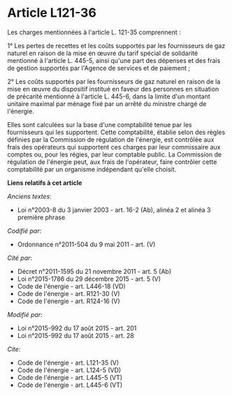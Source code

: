 # Article L121-36

Les charges mentionnées à l'article L. 121-35 comprennent : 

1° Les pertes de recettes et les coûts supportés par les fournisseurs de gaz naturel en raison de la mise en œuvre du tarif
spécial de solidarité mentionné à l'article L. 445-5, ainsi qu'une part des dépenses et des frais de gestion supportés par
l'Agence de services et de paiement ; 

2° Les coûts supportés par les fournisseurs de gaz naturel en raison de la mise en œuvre du dispositif institué en faveur des
personnes en situation de précarité mentionné à l'article L. 445-6, dans la limite d'un montant unitaire maximal par ménage
fixé par un arrêté du ministre chargé de l'énergie. 

Elles sont calculées sur la base d'une comptabilité tenue par les fournisseurs qui les supportent. Cette comptabilité,
établie selon des règles définies par la Commission de régulation de l'énergie, est contrôlée aux frais des opérateurs qui
supportent ces charges par leur commissaire aux comptes ou, pour les régies, par leur comptable public. La Commission de
régulation de l'énergie peut, aux frais de l'opérateur, faire contrôler cette comptabilité par un organisme indépendant
qu'elle choisit.

**Liens relatifs à cet article**

_Anciens textes_:

  - Loi n°2003-8 du 3 janvier 2003 - art. 16-2 (Ab), alinéa 2 et alinéa 3 première phrase

_Codifié par_:

  - Ordonnance n°2011-504 du 9 mai 2011 - art. (V)

_Cité par_:

  - Décret n°2011-1595 du 21 novembre 2011 - art. 5 (Ab)
  - Loi n°2015-1786 du 29 décembre 2015 - art. 5 (V)
  - Code de l'énergie - art. L446-18 (VD)
  - Code de l'énergie - art. R121-30 (V)
  - Code de l'énergie - art. R124-16 (V)

_Modifié par_:

  - Loi n°2015-992 du 17 août 2015 - art. 201
  - Loi n°2015-992 du 17 août 2015 - art. 28

_Cite_:

  - Code de l'énergie - art. L121-35 (V)
  - Code de l'énergie - art. L124-5 (VD)
  - Code de l'énergie - art. L445-5 (VT)
  - Code de l'énergie - art. L445-6 (VT)
